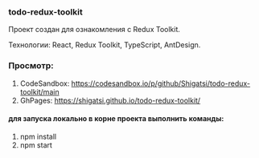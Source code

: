 ### todo-redux-toolkit
Проект создан для ознакомления с Redux Toolkit.

Технологии: React, Redux Toolkit, TypeScript, AntDesign.

### Просмотр:
1. CodeSandbox: https://codesandbox.io/p/github/Shigatsi/todo-redux-toolkit/main
2. GhPages: https://shigatsi.github.io/todo-redux-toolkit/

#### для запуска локально в корне проекта выполнить команды:
1. npm install
2. npm start
